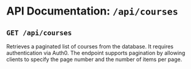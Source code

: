 # API Documentation: `/api/courses`

## `GET /api/courses`

Retrieves a paginated list of courses from the database. It requires authentication via Auth0. The endpoint supports pagination by allowing clients to specify the page number and the number of items per page.
